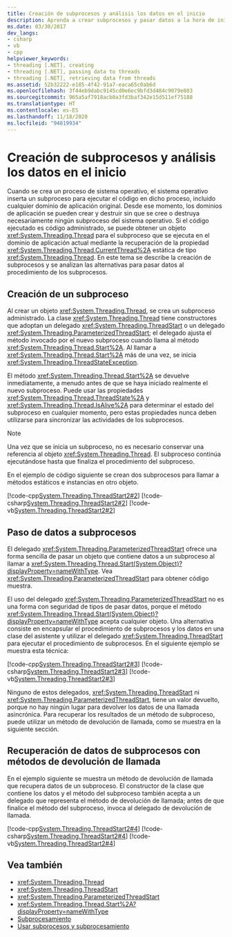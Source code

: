 ```yaml
---
title: Creación de subprocesos y análisis los datos en el inicio
description: Aprenda a crear subprocesos y pasar datos a la hora de inicio de un proceso del sistema operativo en .NET.
ms.date: 03/30/2017
dev_langs:
- csharp
- vb
- cpp
helpviewer_keywords:
- threading [.NET], creating
- threading [.NET], passing data to threads
- threading [.NET], retrieving data from threads
ms.assetid: 52b32222-e185-4f42-91a7-eaca65c0ab6d
ms.openlocfilehash: 3f44eb9dabc9145cd0e6ec9bfd3d484c9079e803
ms.sourcegitcommit: 965a5af7918acb0a3fd3baf342e15d511ef75188
ms.translationtype: HT
ms.contentlocale: es-ES
ms.lasthandoff: 11/18/2020
ms.locfileid: "94819934"
---
```

# <a name="creating-threads-and-passing-data-at-start-time"></a>Creación de subprocesos y análisis los datos en el inicio

Cuando se crea un proceso de sistema operativo, el sistema operativo inserta un subproceso para ejecutar el código en dicho proceso, incluido cualquier dominio de aplicación original. Desde ese momento, los dominios de aplicación se pueden crear y destruir sin que se cree o destruya necesariamente ningún subproceso del sistema operativo. Si el código ejecutado es código administrado, se puede obtener un objeto <xref:System.Threading.Thread> para el subproceso que se ejecuta en el dominio de aplicación actual mediante la recuperación de la propiedad <xref:System.Threading.Thread.CurrentThread%2A> estática de tipo <xref:System.Threading.Thread>. En este tema se describe la creación de subprocesos y se analizan las alternativas para pasar datos al procedimiento de los subprocesos.  
  
## <a name="creating-a-thread"></a>Creación de un subproceso

 Al crear un objeto <xref:System.Threading.Thread>, se crea un subproceso administrado. La clase <xref:System.Threading.Thread> tiene constructores que adoptan un delegado <xref:System.Threading.ThreadStart> o un delegado <xref:System.Threading.ParameterizedThreadStart>; el delegado ajusta el método invocado por el nuevo subproceso cuando llama al método <xref:System.Threading.Thread.Start%2A>. Al llamar a <xref:System.Threading.Thread.Start%2A> más de una vez, se inicia <xref:System.Threading.ThreadStateException>.  
  
 El método <xref:System.Threading.Thread.Start%2A> se devuelve inmediatamente, a menudo antes de que se haya iniciado realmente el nuevo subproceso. Puede usar las propiedades <xref:System.Threading.Thread.ThreadState%2A> y <xref:System.Threading.Thread.IsAlive%2A> para determinar el estado del subproceso en cualquier momento, pero estas propiedades nunca deben utilizarse para sincronizar las actividades de los subprocesos.  
  
> [!NOTE]
> Una vez que se inicia un subproceso, no es necesario conservar una referencia al objeto <xref:System.Threading.Thread>. El subproceso continúa ejecutándose hasta que finaliza el procedimiento del subproceso.  
  
 En el ejemplo de código siguiente se crean dos subprocesos para llamar a métodos estáticos e instancias en otro objeto.  
  
 [!code-cpp[System.Threading.ThreadStart2#2](../../../samples/snippets/cpp/VS_Snippets_CLR_System/system.Threading.ThreadStart2/CPP/source2.cpp#2)]
 [!code-csharp[System.Threading.ThreadStart2#2](../../../samples/snippets/csharp/VS_Snippets_CLR_System/system.Threading.ThreadStart2/CS/source2.cs#2)]
 [!code-vb[System.Threading.ThreadStart2#2](../../../samples/snippets/visualbasic/VS_Snippets_CLR_System/system.Threading.ThreadStart2/VB/source2.vb#2)]  
  
## <a name="passing-data-to-threads"></a>Paso de datos a subprocesos

El delegado <xref:System.Threading.ParameterizedThreadStart> ofrece una forma sencilla de pasar un objeto que contiene datos a un subproceso al llamar a <xref:System.Threading.Thread.Start(System.Object)?displayProperty=nameWithType>. Vea <xref:System.Threading.ParameterizedThreadStart> para obtener código muestra.
  
 El uso del delegado <xref:System.Threading.ParameterizedThreadStart> no es una forma con seguridad de tipos de pasar datos, porque el método <xref:System.Threading.Thread.Start(System.Object)?displayProperty=nameWithType> acepta cualquier objeto. Una alternativa consiste en encapsular el procedimiento de subprocesos y los datos en una clase del asistente y utilizar el delegado <xref:System.Threading.ThreadStart> para ejecutar el procedimiento de subprocesos. En el siguiente ejemplo se muestra esta técnica:

 [!code-cpp[System.Threading.ThreadStart2#3](../../../samples/snippets/cpp/VS_Snippets_CLR_System/system.Threading.ThreadStart2/CPP/source3.cpp#3)]
 [!code-csharp[System.Threading.ThreadStart2#3](../../../samples/snippets/csharp/VS_Snippets_CLR_System/system.Threading.ThreadStart2/CS/source3.cs#3)]
 [!code-vb[System.Threading.ThreadStart2#3](../../../samples/snippets/visualbasic/VS_Snippets_CLR_System/system.Threading.ThreadStart2/VB/source3.vb#3)]  

Ninguno de estos delegados, <xref:System.Threading.ThreadStart> ni <xref:System.Threading.ParameterizedThreadStart>, tiene un valor devuelto, porque no hay ningún lugar para devolver los datos de una llamada asincrónica. Para recuperar los resultados de un método de subproceso, puede utilizar un método de devolución de llamada, como se muestra en la siguiente sección.
  
## <a name="retrieving-data-from-threads-with-callback-methods"></a>Recuperación de datos de subprocesos con métodos de devolución de llamada

 En el ejemplo siguiente se muestra un método de devolución de llamada que recupera datos de un subproceso. El constructor de la clase que contiene los datos y el método del subproceso también acepta a un delegado que representa el método de devolución de llamada; antes de que finalice el método del subproceso, invoca al delegado de devolución de llamada.  
  
 [!code-cpp[System.Threading.ThreadStart2#4](../../../samples/snippets/cpp/VS_Snippets_CLR_System/system.Threading.ThreadStart2/CPP/source4.cpp#4)]
 [!code-csharp[System.Threading.ThreadStart2#4](../../../samples/snippets/csharp/VS_Snippets_CLR_System/system.Threading.ThreadStart2/CS/source4.cs#4)]
 [!code-vb[System.Threading.ThreadStart2#4](../../../samples/snippets/visualbasic/VS_Snippets_CLR_System/system.Threading.ThreadStart2/VB/source4.vb#4)]  
  
## <a name="see-also"></a>Vea también

- <xref:System.Threading.Thread>
- <xref:System.Threading.ThreadStart>
- <xref:System.Threading.ParameterizedThreadStart>
- <xref:System.Threading.Thread.Start%2A?displayProperty=nameWithType>
- [Subprocesamiento](index.md)
- [Usar subprocesos y subprocesamiento](using-threads-and-threading.md)
